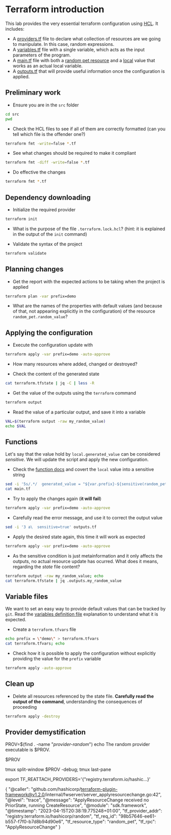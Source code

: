 # Terraform introduction

This lab provides the very essential terraform configuration using
[HCL](https://developer.hashicorp.com/terraform/language). It includes:

* A [providers.tf](src/providers.tf) file to declare what collection
of resources are we going to manipulate. In this case, random expressions.
* A [variables.tf](src/variables.tf) file with a single variable, which
acts as the input parameters of the program.
* A [main.tf](src/main.tf) file with both a
[random pet resource](https://registry.terraform.io/providers/hashicorp/random/latest/docs/resources/pet) and a [local](https://developer.hashicorp.com/terraform/language/values/locals) value that works as an actual local
variable.
* A [outputs.tf](src/outputs.tf) that will provide useful information once the configuration is applied.

## Preliminary work

* Ensure you are in the `src` folder

```bash
cd src
pwd
```

* Check the HCL files to see if all of them are correctly formatted (can you tell which file is the offender one?)

```bash
terraform fmt -write=false *.tf
```

* See what changes should be required to make it compliant

```bash
terraform fmt -diff -write=false *.tf
```

* Do effective the changes

```bash
terraform fmt *.tf
```

## Dependency downloading

* Initialize the required provider

```bash
terraform init
```

* What is the purpose of the file `.terraform.lock.hcl`? (hint: it is explained in the output of the `init` command)

* Validate the syntax of the project

```bash
terraform validate
```

## Planning changes

* Get the report with the expected actions to be taking when the project is applied

```bash
terraform plan -var prefix=demo
```

* What are the names of the properties with default values (and because of that, not appearing explicitly in the configuration)
of the resource `random_pet.random_value`?


## Applying the configuration

* Execute the configuration update with

```bash
terraform apply -var prefix=demo -auto-approve
```

* How many resources where added, changed or destroyed?

* Check the content of the generated state

```bash
cat terraform.tfstate | jq -C | less -R
```

* Get the value of the outputs using the `terraform` command

```bash
terraform output
```

* Read the value of a particular output, and save it into a variable

```bash
VAL=$(terraform output -raw my_random_value)
echo $VAL
```

## Functions

Let's say that the value hold by `local.generated_value` can be considered *sensitive*. We will update
the script and apply the new configuration.

* Check the [function docs](https://developer.hashicorp.com/terraform/language/functions/sensitive) and
covert the `local` value into a sensitive string

```bash
sed -i '5s/.*/  generated_value = "${var.prefix}-${sensitive(random_pet.random_value.id)}"/' main.tf
cat main.tf
```

* Try to apply the changes again (**it will fail**)

```bash
terraform apply -var prefix=demo -auto-approve
```

* Carefully read the error message, and use it to correct the output value

```bash
sed -i '3 a\  sensitive=true' outputs.tf
```

* Apply the desired state again, this time it will work as expected

```bash
terraform apply -var prefix=demo -auto-approve
```

* As the sensitive condition is just metainformation and it only affects the outputs,
no actual resource update has ocurred. What does it means, regarding the *state* file content?

```bash
terraform output -raw my_random_value; echo
cat terraform.tfstate | jq .outputs.my_random_value
```

## Variable files

We want to set an easy way to provide default values that can be tracked by `git`. Read the
[variables definition file](https://developer.hashicorp.com/terraform/language/values/variables#variable-definitions-tfvars-files)
explanation to understand what it is expected.

* Create a `terraform.tfvars` file

```bash
echo prefix = \"demo\" > terraform.tfvars
cat terraform.tfvars; echo
```

* Check how it is possible to apply the configuration without explicitly providing the value for the `prefix` variable

```bash
terraform apply -auto-approve
```

## Clean up

* Delete all resources referenced by the state file. **Carefully read the output of the command**, understanding
the consequences of proceeding

```bash
terraform apply -destroy
```

## Provider demystification

PROV=$(find . -name "*provider-random*")
echo The random provider executable is $PROV.

$PROV

tmux split-window $PROV -debug; tmux last-pane

export TF_REATTACH_PROVIDERS='{"registry.terraform.io/hashic...}'

{
  "@caller": "github.com/hashicorp/terraform-plugin-framework@v1.2.0/internal/fwserver/server_applyresourcechange.go:42",
  "@level": "trace",
  "@message": "ApplyResourceChange received no PriorState, running CreateResource",
  "@module": "sdk.framework",
  "@timestamp": "2023-04-15T20:38:19.775248+01:00",
  "tf_provider_addr": "registry.terraform.io/hashicorp/random",
  "tf_req_id": "98b57646-ee61-b557-f7f0-b7d8b94d90e6",
  "tf_resource_type": "random_pet",
  "tf_rpc": "ApplyResourceChange"
}